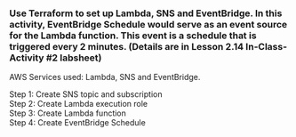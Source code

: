 ### Use Terraform to set up Lambda, SNS and EventBridge. In this activity, EventBridge Schedule would serve as an event source for the Lambda function. This event is a schedule that is triggered every 2 minutes. (Details are in Lesson 2.14 In-Class-Activity #2 labsheet)

<p>AWS Services used: Lambda, SNS and EventBridge.

<p>Step 1: Create SNS topic and subscription
<br>Step 2: Create Lambda execution role
<br>Step 3: Create Lambda function
<br>Step 4: Create EventBridge Schedule
